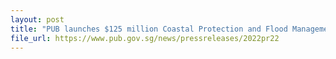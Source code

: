 ```yaml
---
layout: post
title: "PUB launches $125 million Coastal Protection and Flood Management Research Programme to support climate adaptation efforts"
file_url: https://www.pub.gov.sg/news/pressreleases/2022pr22
---
```


